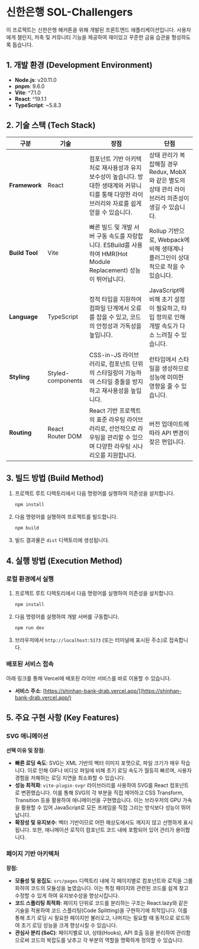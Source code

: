 # 신한은행 SOL-Challengers

이 프로젝트는 신한은행 해커톤을 위해 개발된 프론트엔드 애플리케이션입니다. 사용자에게 챌린지, 저축 및 커뮤니티 기능을 제공하여 재미있고 꾸준한 금융 습관을 형성하도록 돕습니다.

## 1. 개발 환경 (Development Environment)

- **Node.js**: v20.11.0
- **pnpm**: 9.6.0
- **Vite**: ^7.1.0
- **React**: ^19.1.1
- **TypeScript**: ~5.8.3

## 2. 기술 스택 (Tech Stack)

| 구분 | 기술 | 장점 | 단점 |
| --- | --- | --- | --- |
| **Framework** | React | 컴포넌트 기반 아키텍처로 재사용성과 유지보수성이 높습니다. 방대한 생태계와 커뮤니티를 통해 다양한 라이브러리와 자료를 쉽게 얻을 수 있습니다. | 상태 관리가 복잡해질 경우 Redux, MobX와 같은 별도의 상태 관리 라이브러리 의존성이 생길 수 있습니다. |
| **Build Tool** | Vite | 빠른 빌드 및 개발 서버 구동 속도를 자랑합니다. ESBuild를 사용하여 HMR(Hot Module Replacement) 성능이 뛰어납니다. | Rollup 기반으로, Webpack에 비해 생태계나 플러그인이 상대적으로 작을 수 있습니다. |
| **Language** | TypeScript | 정적 타입을 지원하여 컴파일 단계에서 오류를 잡을 수 있고, 코드의 안정성과 가독성을 높입니다. | JavaScript에 비해 초기 설정이 필요하고, 타입 정의로 인해 개발 속도가 다소 느려질 수 있습니다. |
| **Styling** | Styled-components | CSS-in-JS 라이브러리로, 컴포넌트 단위의 스타일링이 가능하여 스타일 충돌을 방지하고 재사용성을 높입니다. | 런타임에서 스타일을 생성하므로 성능에 미미한 영향을 줄 수 있습니다. |
| **Routing** | React Router DOM | React 기반 프로젝트의 표준 라우팅 라이브러리로, 선언적으로 라우팅을 관리할 수 있으며 다양한 라우팅 시나리오를 지원합니다. | 버전 업데이트에 따라 API 변경이 잦은 편입니다. |

## 3. 빌드 방법 (Build Method)

1.  프로젝트 루트 디렉토리에서 다음 명령어를 실행하여 의존성을 설치합니다.
    ```bash
    npm install
    ```
2.  다음 명령어를 실행하여 프로젝트를 빌드합니다.
    ```bash
    npm build
    ```
3.  빌드 결과물은 `dist` 디렉토리에 생성됩니다.

## 4. 실행 방법 (Execution Method)

### 로컬 환경에서 실행

1.  프로젝트 루트 디렉토리에서 다음 명령어를 실행하여 의존성을 설치합니다.
    ```bash
    npm install
    ```
2.  다음 명령어를 실행하여 개발 서버를 구동합니다.
    ```bash
    npm run dev
    ```
3.  브라우저에서 `http://localhost:5173` (또는 터미널에 표시된 주소)로 접속합니다.

### 배포된 서비스 접속

아래 링크를 통해 Vercel에 배포된 라이브 서비스를 바로 이용할 수 있습니다.

-   **서비스 주소**: [https://shinhan-bank-drab.vercel.app/](https://shinhan-bank-drab.vercel.app/)

## 5. 주요 구현 사항 (Key Features)

### SVG 애니메이션

**선택 이유 및 장점:**

-   **빠른 로딩 속도**: SVG는 XML 기반의 벡터 이미지 포맷으로, 파일 크기가 매우 작습니다. 이로 인해 GIF나 비디오 파일에 비해 초기 로딩 속도가 월등히 빠르며, 사용자 경험을 저해하는 로딩 지연을 최소화할 수 있습니다.
-   **성능 최적화**: `vite-plugin-svgr` 라이브러리를 사용하여 SVG를 React 컴포넌트로 변환했습니다. 이를 통해 SVG의 각 부분을 직접 제어하고 CSS Transform, Transition 등을 활용하여 애니메이션을 구현했습니다. 이는 브라우저의 GPU 가속을 활용할 수 있어 JavaScript로 모든 프레임을 직접 그리는 방식보다 성능이 뛰어납니다.
-   **확장성 및 유지보수**: 벡터 기반이므로 어떤 해상도에서도 깨지지 않고 선명하게 표시됩니다. 또한, 애니메이션 로직이 컴포넌트 코드 내에 포함되어 있어 관리가 용이합니다.

### 페이지 기반 아키텍처

**장점:**

-   **모듈성 및 응집도**: `src/pages` 디렉토리 내에 각 페이지별로 컴포넌트와 로직을 그룹화하여 코드의 모듈성을 높였습니다. 이는 특정 페이지와 관련된 코드를 쉽게 찾고 수정할 수 있게 하여 유지보수성을 향상시킵니다.
-   **코드 스플리팅 최적화**: 페이지 단위로 코드를 분리하는 구조는 React.lazy와 같은 기술을 적용하여 코드 스플리팅(Code Splitting)을 구현하기에 최적입니다. 이를 통해 초기 로딩 시 필요한 페이지만 불러오고, 나머지는 필요할 때 동적으로 로드하여 초기 로딩 성능을 크게 향상시킬 수 있습니다.
-   **관심사 분리 (SoC)**: 페이지별로 UI, 상태(Hooks), API 호출 등을 분리하여 관리함으로써 코드의 복잡도를 낮추고 각 부분의 역할을 명확하게 정의할 수 있습니다.
